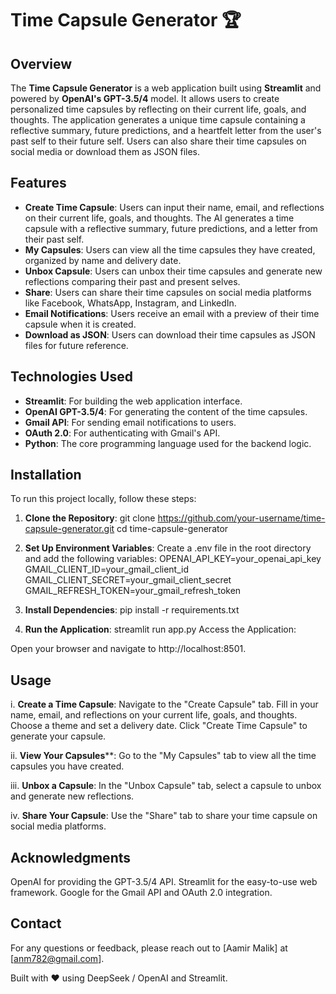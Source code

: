 # Time Capsule Generator  🏆

## Overview

The **Time Capsule Generator** is a web application built using **Streamlit** and powered by **OpenAI's GPT-3.5/4** model. It allows users to create personalized time capsules by reflecting on their current life, goals, and thoughts. The application generates a unique time capsule containing a reflective summary, future predictions, and a heartfelt letter from the user's past self to their future self. Users can also share their time capsules on social media or download them as JSON files.

## Features

- **Create Time Capsule**: Users can input their name, email, and reflections on their current life, goals, and thoughts. The AI generates a time capsule with a reflective summary, future predictions, and a letter from their past self.
- **My Capsules**: Users can view all the time capsules they have created, organized by name and delivery date.
- **Unbox Capsule**: Users can unbox their time capsules and generate new reflections comparing their past and present selves.
- **Share**: Users can share their time capsules on social media platforms like Facebook, WhatsApp, Instagram, and LinkedIn.
- **Email Notifications**: Users receive an email with a preview of their time capsule when it is created.
- **Download as JSON**: Users can download their time capsules as JSON files for future reference.

## Technologies Used

- **Streamlit**: For building the web application interface.
- **OpenAI GPT-3.5/4**: For generating the content of the time capsules.
- **Gmail API**: For sending email notifications to users.
- **OAuth 2.0**: For authenticating with Gmail's API.
- **Python**: The core programming language used for the backend logic.

## Installation

To run this project locally, follow these steps:

1. **Clone the Repository**:
   git clone https://github.com/your-username/time-capsule-generator.git
   cd time-capsule-generator
   
2. **Set Up Environment Variables**:
Create a .env file in the root directory and add the following variables:
OPENAI_API_KEY=your_openai_api_key
GMAIL_CLIENT_ID=your_gmail_client_id
GMAIL_CLIENT_SECRET=your_gmail_client_secret
GMAIL_REFRESH_TOKEN=your_gmail_refresh_token

3. **Install Dependencies**:
pip install -r requirements.txt

4. **Run the Application**:
streamlit run app.py
Access the Application:

Open your browser and navigate to http://localhost:8501.

## Usage
i. **Create a Time Capsule**:
  Navigate to the "Create Capsule" tab.
  Fill in your name, email, and reflections on your current life, goals, and thoughts.
  Choose a theme and set a delivery date.
  Click "Create Time Capsule" to generate your capsule.

ii. **View Your Capsules****:
Go to the "My Capsules" tab to view all the time capsules you have created.

iii. **Unbox a Capsule**:
In the "Unbox Capsule" tab, select a capsule to unbox and generate new reflections.

iv. **Share Your Capsule**:
Use the "Share" tab to share your time capsule on social media platforms.

## Acknowledgments
OpenAI for providing the GPT-3.5/4 API.
Streamlit for the easy-to-use web framework.
Google for the Gmail API and OAuth 2.0 integration.


## Contact
For any questions or feedback, please reach out to [Aamir Malik] at [anm782@gmail.com].

Built with ❤️ using DeepSeek / OpenAI and Streamlit.
